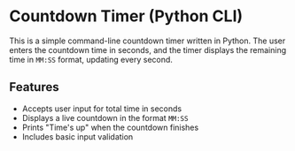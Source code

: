 # Countdown Timer (Python CLI)

This is a simple command-line countdown timer written in Python. The user enters the countdown time in seconds, and the timer displays the remaining time in `MM:SS` format, updating every second.

## Features

- Accepts user input for total time in seconds
- Displays a live countdown in the format `MM:SS`
- Prints "Time's up" when the countdown finishes
- Includes basic input validation

